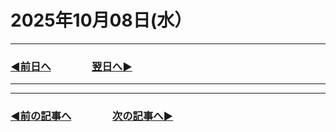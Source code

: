 # 2025年10月08日(水）

---

### [◀️前日へ](https://github.com/yuasys/chatty-journal/blob/main/2025/10/2025-10-0７.md)&emsp;&emsp;&emsp;&emsp;[翌日へ▶️](https://github.com/yuasys/chatty-journal/blob/main/2025/10/2025-10-0９.md)

---

---

### [◀️前の記事へ](https://github.com/yuasys/chatty-journal/blob/main/2025/09/2025-09-29.md)&emsp;&emsp;&emsp;&emsp;[次の記事へ▶️](https://github.com/yuasys/chatty-journal/blob/main/2025/10/2025-10-0６.md)
